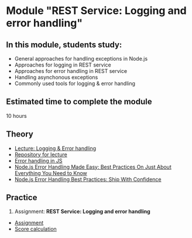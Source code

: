 # Module "REST Service: Logging and error handling"

## In this module, students study:

- General approaches for handling exceptions in Node.js
- Approaches for logging in REST service
- Approaches for error handling in REST service
- Handling asynchonous exceptions
- Commonly used tools for logging & error handling

## Estimated time to complete the module
10 hours

## Theory
- [Lecture: Logging & Error handling](https://youtu.be/hJ-iN2NARX8)
- [Repository for lecture](https://github.com/RidgeA/rss-school-20200408)
- [Error handling in JS](https://javascript.info/try-catch)
- [Node.js Error Handling Made Easy: Best Practices On Just About Everything You Need to Know](https://sematext.com/blog/node-js-error-handling/)
- [Node.js Error Handling Best Practices: Ship With Confidence](https://stackify.com/node-js-error-handling/)

## Practice
1. Assignment: **REST Service: Logging and error handling**
  - [Assignment](https://expample.com)
  - [Score calculation](https://expample.com)